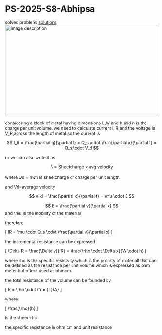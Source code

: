 

# PS-2025-S8-Abhipsa
solved problem: [solutions](https://www.dropbox.com/scl/fi/5rqmi5yh19mftt9z2mfig/PS-Day-1.pdf?rlkey=melm7zlwfyjr6z57oid2cx02k&st=qw25icdu&dl=0)
<img src="https://github.com/user-attachments/assets/fd4134f4-157f-4b62-b430-bfc1c74f6dd9" alt="Image description" width="500" height="300">


considering a block of metal having dimensions L,W and h.and n is the charge per unit volume.
we need to calculate current I_R and the voltage is V_R,across the length of metal.so the current is 


$$ I_R = \frac{\partial q}{\partial t} = Q_s \cdot \frac{\partial x}{\partial t} = Q_s \cdot V_d $$

or we can also write it as

$$ I_r = \text{Sheetcharge} \times \text{avg velocity} $$


where Qs = n*w*h is sheetcharge or charge per unit length


and Vd=average velocity 

$$ V_d = \frac{\partial x}{\partial t} = \mu \cdot E $$

$$ E = \frac{\partial v}{\partial x} $$ and \mu is the mobility of the material

therefore 



\[ IR = \mu \cdot Q_s \cdot \frac{\partial v}{\partial x} \]


the incremental resistance can be expressed



\[ \Delta R = \frac{\Delta v}{IR} = \frac{\rho \cdot \Delta x}{W \cdot h} \]


where rho is the specific resistvity which is the proprty of materiall that can be defined as the resistance per unit volume which is expressed as ohm meter but oftern used as ohmcm.

the total resistance of the volume can be founded by 



\[ R = \rho \cdot \frac{L}{A} \]


where 


\[ \frac{\rho}{h} \]


is the sheet-rho

the specific resistance in ohm cm and unit resistance 





















